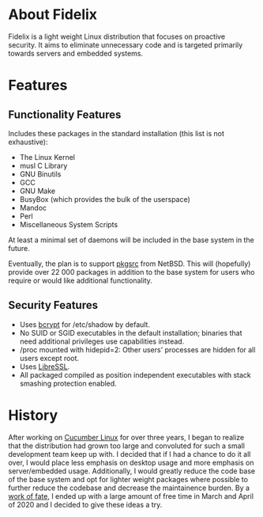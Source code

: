 About Fidelix
=============

Fidelix is a light weight Linux distribution that focuses on proactive         
security. It aims to eliminate unnecessary code and is targeted primarily       
towards servers and embedded systems.

# Features

## Functionality Features

Includes these packages in the standard installation (this list is not
exhaustive):

* The Linux Kernel
* musl C Library
* GNU Binutils
* GCC
* GNU Make
* BusyBox (which provides the bulk of the userspace)
* Mandoc
* Perl
* Miscellaneous System Scripts

At least a minimal set of daemons will be included in the base system in the
future.

Eventually, the plan is to support [pkgsrc](https://www.pkgsrc.org/) from
NetBSD. This will (hopefully) provide over 22 000 packages in addition to the
base system for users who require or would like additional functionality.

## Security Features

* Uses [bcrypt](https://en.wikipedia.org/wiki/Bcrypt) for /etc/shadow by
  default.
* No SUID or SGID executables in the default installation; binaries that need
  additional privileges use capabilities instead.
* /proc mounted with hidepid=2: Other users' processes are hidden for all users
  except root.
* Uses [LibreSSL](https://www.libressl.org/).
* All packaged compiled as position independent executables with stack smashing
  protection enabled.

# History

After working on [Cucumber Linux](https://cucumberlinux.com/) for over three
years, I began to realize that the distribution had grown too large and
convoluted for such a small development team keep up with. I decided that if I
had a chance to do it all over, I would place less emphasis on desktop usage
and more emphasis on server/embedded usage. Additionally, I would greatly
reduce the code base of the base system and opt for lighter weight packages
where possible to further reduce the codebase and decrease the maintainence
burden. By a [work of fate](https://www.cdc.gov/coronavirus/2019-ncov/), I
ended up with a large amount of free time in March and April of 2020 and I
decided to give these ideas a try.

